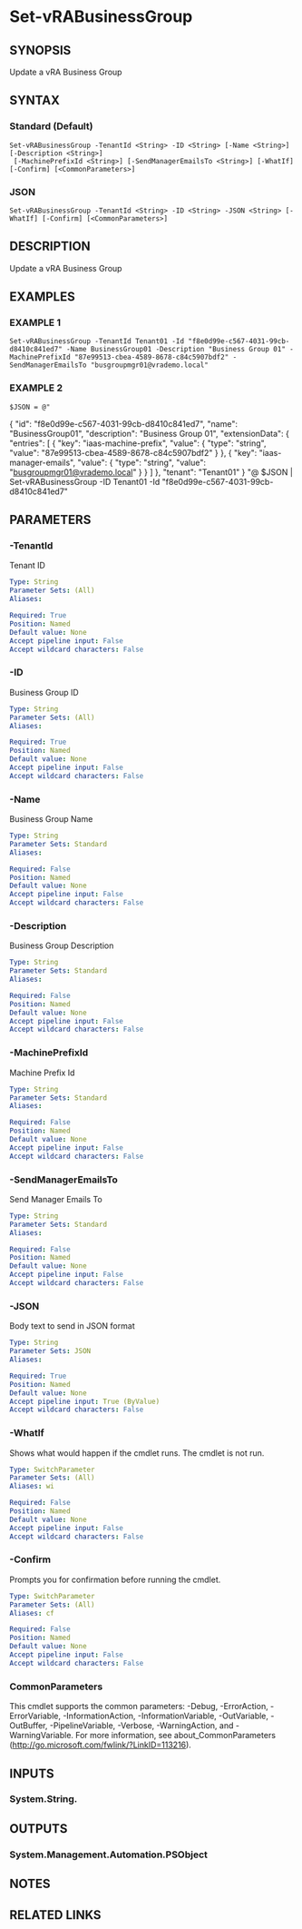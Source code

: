 # Set-vRABusinessGroup

## SYNOPSIS
Update a vRA Business Group

## SYNTAX

### Standard (Default)
```
Set-vRABusinessGroup -TenantId <String> -ID <String> [-Name <String>] [-Description <String>]
 [-MachinePrefixId <String>] [-SendManagerEmailsTo <String>] [-WhatIf] [-Confirm] [<CommonParameters>]
```

### JSON
```
Set-vRABusinessGroup -TenantId <String> -ID <String> -JSON <String> [-WhatIf] [-Confirm] [<CommonParameters>]
```

## DESCRIPTION
Update a vRA Business Group

## EXAMPLES

### EXAMPLE 1
```
Set-vRABusinessGroup -TenantId Tenant01 -Id "f8e0d99e-c567-4031-99cb-d8410c841ed7" -Name BusinessGroup01 -Description "Business Group 01" -MachinePrefixId "87e99513-cbea-4589-8678-c84c5907bdf2" -SendManagerEmailsTo "busgroupmgr01@vrademo.local"
```

### EXAMPLE 2
```
$JSON = @"
```

{
    "id": "f8e0d99e-c567-4031-99cb-d8410c841ed7",
    "name": "BusinessGroup01",
    "description": "Business Group 01",
    "extensionData": {
    "entries": \[
        {
        "key": "iaas-machine-prefix",
        "value": {
            "type": "string",
            "value": "87e99513-cbea-4589-8678-c84c5907bdf2"
        }
        },
        {
        "key": "iaas-manager-emails",
        "value": {
            "type": "string",
            "value": "busgroupmgr01@vrademo.local"
        }
        }
    \]
    },
    "tenant": "Tenant01"
}
"@
$JSON | Set-vRABusinessGroup -ID Tenant01 -Id "f8e0d99e-c567-4031-99cb-d8410c841ed7"

## PARAMETERS

### -TenantId
Tenant ID

```yaml
Type: String
Parameter Sets: (All)
Aliases:

Required: True
Position: Named
Default value: None
Accept pipeline input: False
Accept wildcard characters: False
```

### -ID
Business Group ID

```yaml
Type: String
Parameter Sets: (All)
Aliases:

Required: True
Position: Named
Default value: None
Accept pipeline input: False
Accept wildcard characters: False
```

### -Name
Business Group Name

```yaml
Type: String
Parameter Sets: Standard
Aliases:

Required: False
Position: Named
Default value: None
Accept pipeline input: False
Accept wildcard characters: False
```

### -Description
Business Group Description

```yaml
Type: String
Parameter Sets: Standard
Aliases:

Required: False
Position: Named
Default value: None
Accept pipeline input: False
Accept wildcard characters: False
```

### -MachinePrefixId
Machine Prefix Id

```yaml
Type: String
Parameter Sets: Standard
Aliases:

Required: False
Position: Named
Default value: None
Accept pipeline input: False
Accept wildcard characters: False
```

### -SendManagerEmailsTo
Send Manager Emails To

```yaml
Type: String
Parameter Sets: Standard
Aliases:

Required: False
Position: Named
Default value: None
Accept pipeline input: False
Accept wildcard characters: False
```

### -JSON
Body text to send in JSON format

```yaml
Type: String
Parameter Sets: JSON
Aliases:

Required: True
Position: Named
Default value: None
Accept pipeline input: True (ByValue)
Accept wildcard characters: False
```

### -WhatIf
Shows what would happen if the cmdlet runs.
The cmdlet is not run.

```yaml
Type: SwitchParameter
Parameter Sets: (All)
Aliases: wi

Required: False
Position: Named
Default value: None
Accept pipeline input: False
Accept wildcard characters: False
```

### -Confirm
Prompts you for confirmation before running the cmdlet.

```yaml
Type: SwitchParameter
Parameter Sets: (All)
Aliases: cf

Required: False
Position: Named
Default value: None
Accept pipeline input: False
Accept wildcard characters: False
```

### CommonParameters
This cmdlet supports the common parameters: -Debug, -ErrorAction, -ErrorVariable, -InformationAction, -InformationVariable, -OutVariable, -OutBuffer, -PipelineVariable, -Verbose, -WarningAction, and -WarningVariable.
For more information, see about_CommonParameters (http://go.microsoft.com/fwlink/?LinkID=113216).

## INPUTS

### System.String.

## OUTPUTS

### System.Management.Automation.PSObject

## NOTES

## RELATED LINKS
